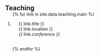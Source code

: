 <h2 id="publications" style="margin: 2px 0px -15px;">Teaching</h2>

<div class="publications">
<ol class="bibliography">

{% for link in site.data.teaching.main %}

<li>
<div class="pub-row">
  <div class="col-sm-9" style="position: relative;padding-right: 15px;padding-left: 20px;">
      <div class="title">{{ link.title }}</div>
      <div class="author">{{ link.location }}</div>
      <div class="periodical"><em>{{ link.conference }}</em></div>
  </div>
</div>
</li>

<br>

{% endfor %}

</ol>
</div>

